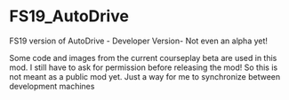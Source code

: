 # FS19_AutoDrive
FS19 version of AutoDrive - Developer Version- Not even an alpha yet!

Some code and images from the current courseplay beta are used in this mod. I still have to ask for permission before releasing the mod! So this is not meant as a public mod yet. Just a way for me to synchronize between development machines

